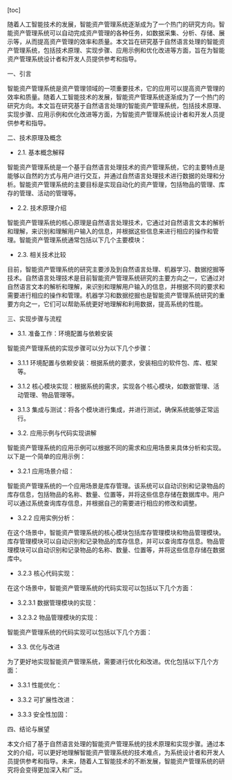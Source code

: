 
[toc]                    
                
                
随着人工智能技术的发展，智能资产管理系统逐渐成为了一个热门的研究方向。智能资产管理系统可以自动完成资产管理的各种任务，如数据采集、分析、存储、展示等，从而提高资产管理的效率和质量。本文旨在研究基于自然语言处理的智能资产管理系统，包括技术原理、实现步骤、应用示例和优化改进等方面，旨在为智能资产管理系统设计者和开发人员提供参考和指导。

一、引言

智能资产管理系统是资产管理领域的一项重要技术，它的应用可以提高资产管理的效率和质量。随着人工智能技术的发展，智能资产管理系统逐渐成为了一个热门的研究方向。本文旨在研究基于自然语言处理的智能资产管理系统，包括技术原理、实现步骤、应用示例和优化改进等方面，为智能资产管理系统设计者和开发人员提供参考和指导。

二、技术原理及概念

- 2.1. 基本概念解释

智能资产管理系统是一个基于自然语言处理技术的资产管理系统，它的主要特点是能够以自然的方式与用户进行交互，并通过自然语言处理技术进行数据的处理和分析。智能资产管理系统的主要目标是实现自动化的资产管理，包括物品的管理、库存的管理、活动的管理等。

- 2.2. 技术原理介绍

智能资产管理系统的核心原理是自然语言处理技术，它通过对自然语言文本的解析和理解，来识别和理解用户输入的信息，并根据这些信息来进行相应的操作和管理。智能资产管理系统通常包括以下几个主要模块：

- 2.3. 相关技术比较

目前，智能资产管理系统的研究主要涉及到自然语言处理、机器学习、数据挖掘等技术。自然语言处理技术是目前智能资产管理系统研究的主要方向之一，它通过对自然语言文本的解析和理解，来识别和理解用户输入的信息，并根据不同的要求和需要进行相应的操作和管理。机器学习和数据挖掘也是智能资产管理系统研究的重要方向之一，它们可以帮助系统更好地理解和利用数据，提高系统的性能。

三、实现步骤与流程

- 3.1. 准备工作：环境配置与依赖安装

智能资产管理系统的实现步骤可以分为以下几个步骤：

- 3.1.1 环境配置与依赖安装：根据系统的要求，安装相应的软件包、库、框架等。
- 3.1.2 核心模块实现：根据系统的需求，实现各个核心模块，如数据管理、活动管理、物品管理等。
- 3.1.3 集成与测试：将各个模块进行集成，并进行测试，确保系统能够正常运行。

- 3.2. 应用示例与代码实现讲解

智能资产管理系统的应用示例可以根据不同的需求和应用场景来具体分析和实现。以下是一个简单的应用示例：

- 3.2.1 应用场景介绍：

智能资产管理系统的一个应用场景是库存管理。该系统可以自动识别和记录物品的库存信息，包括物品的名称、数量、位置等，并将这些信息存储在数据库中。用户可以通过系统查询库存信息，并根据自己的需要进行相应的修改和调整。

- 3.2.2 应用实例分析：

在这个场景中，智能资产管理系统的核心模块包括库存管理模块和物品管理模块。库存管理模块可以自动识别和记录物品的库存信息，并可以查询库存信息。物品管理模块可以自动识别和记录物品的名称、数量、位置等，并将这些信息存储在数据库中。

- 3.2.3 核心代码实现：

在这个场景中，智能资产管理系统的代码实现可以包括以下几个方面：

- 3.2.3.1 数据管理模块的实现：

- 3.2.3.2 物品管理模块的实现：

智能资产管理系统的代码实现可以包括以下几个方面：

- 3.3. 优化与改进

为了更好地实现智能资产管理系统，需要进行优化和改进。优化包括以下几个方面：

- 3.3.1 性能优化：

- 3.3.2 可扩展性改进：

- 3.3.3 安全性加固：

四、结论与展望

本文介绍了基于自然语言处理的智能资产管理系统的技术原理和实现步骤。通过本文的介绍，可以更好地理解智能资产管理系统的技术难点，为系统设计者和开发人员提供参考和指导。未来，随着人工智能技术的不断发展，智能资产管理系统的研究将会变得更加深入和广泛。

